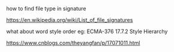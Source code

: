 how to find file type in signature

https://en.wikipedia.org/wiki/List_of_file_signatures

what about word style order eg: ECMA-376 17.7.2 Style Hierarchy

https://www.cnblogs.com/theyangfan/p/17071011.html

